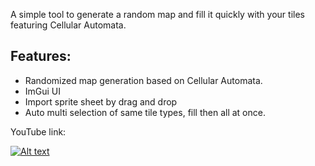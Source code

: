A simple tool to generate a random map and fill it quickly with your tiles featuring Cellular Automata.

## Features:
- Randomized map generation based on Cellular Automata.
- ImGui UI
- Import sprite sheet by drag and drop
- Auto multi selection of same tile types, fill then all at once.

YouTube link:

[![Alt text](https://img.youtube.com/vi/KScpiRBBeMs/0.jpg)](https://www.youtube.com/watch?v=KScpiRBBeMs)
